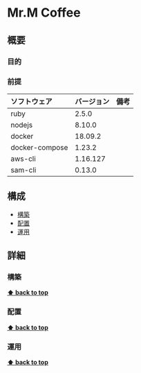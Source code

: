 # Mr.M Coffee 

## 概要

### 目的

### 前提

| ソフトウェア   | バージョン | 備考 |
| :------------- | :--------- | :--- |
| ruby           | 2.5.0      |      |
| nodejs         | 8.10.0     |      |
| docker         | 18.09.2    |      |
| docker-compose | 1.23.2     |      |
| aws-cli        | 1.16.127   |      |
| sam-cli        | 0.13.0     |      |

## 構成

- [構築](#構築)
- [配置](#配置)
- [運用](#運用)

## 詳細

### 構築

**[⬆ back to top](#構成)**

### 配置

**[⬆ back to top](#構成)**

### 運用

**[⬆ back to top](#構成)**

